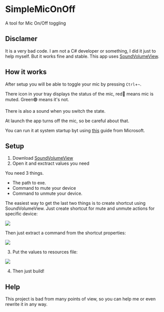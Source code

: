 # SimpleMicOnOff
A tool for Mic On/Off toggling

## Disclamer
It is a very bad code. 
I am not a C# developer or something, I did it just to help myself. But it works fine and stable.
This app uses [SoundVolumeView](https://www.nirsoft.net/utils/sound_volume_view.html).
## How it works

After setup you will be able to toggle your mic by pressing `Ctrl`+`~`.

There icon in your tray displays the status of the mic, red🔴 means mic is muted. Green🟢 means it's not. 

There is also a sound when you switch the state.

At launch the app turns off the mic, so be careful about that.

You can run it at system startup byt using [this](https://support.microsoft.com/en-us/windows/add-an-app-to-run-automatically-at-startup-in-windows-10-150da165-dcd9-7230-517b-cf3c295d89dd) guide from Microsoft.


## Setup
1)  Download [SoundVolumeView](https://www.nirsoft.net/utils/sound_volume_view.html)
2)  Open it and exctract values you need

You need 3 things. 
- The path to exe.
- Command to mute your device
- Command to unmute your device. 

The easiest way to get the last two things is to create shortcut using SoundVolumeView.
Just create shortcut for mute and unmute actions for specific device:

![](https://i.vas3k.club/929a6cf220fca571502a495c1ddc5459dda47dc48760f82ebff38d4699df0aee.jpg)


Then just extract a command from the shortcut properties:


![](https://i.vas3k.club/27d3feddb3174d71b18d71068a31e55482fde529f5ae41895ac3d4ebf36bed36.jpg)


3) Put the values to resources file: 

![](https://i.vas3k.club/e8e811fa343036ceb6d79382d1d637b7c8da44e0514b35eebb3976db01fcbdda.jpg)

4) Then just build!

## Help
This project is bad from many points of view, so you can help me or even rewrite it in any way.
